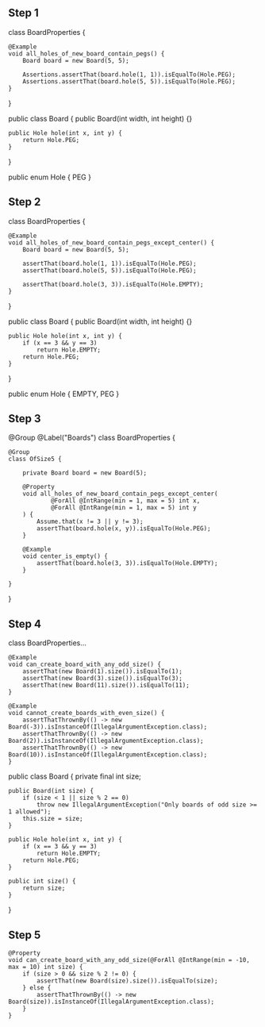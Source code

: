 ## Step 1

class BoardProperties {

	@Example
	void all_holes_of_new_board_contain_pegs() {
		Board board = new Board(5, 5);

		Assertions.assertThat(board.hole(1, 1)).isEqualTo(Hole.PEG);
		Assertions.assertThat(board.hole(5, 5)).isEqualTo(Hole.PEG);
	}
}

public class Board {
	public Board(int width, int height) {}

	public Hole hole(int x, int y) {
		return Hole.PEG;
	}
}

public enum Hole {
	PEG
}


## Step 2

class BoardProperties {

	@Example
	void all_holes_of_new_board_contain_pegs_except_center() {
		Board board = new Board(5, 5);

		assertThat(board.hole(1, 1)).isEqualTo(Hole.PEG);
		assertThat(board.hole(5, 5)).isEqualTo(Hole.PEG);

		assertThat(board.hole(3, 3)).isEqualTo(Hole.EMPTY);
	}
}

public class Board {
	public Board(int width, int height) {}

	public Hole hole(int x, int y) {
		if (x == 3 && y == 3)
			return Hole.EMPTY;
		return Hole.PEG;
	}
}

public enum Hole {
	EMPTY, PEG
}


## Step 3

@Group
@Label("Boards")
class BoardProperties {

	@Group
	class OfSize5 {

		private Board board = new Board(5);

		@Property
		void all_holes_of_new_board_contain_pegs_except_center(
				@ForAll @IntRange(min = 1, max = 5) int x,
				@ForAll @IntRange(min = 1, max = 5) int y
		) {
			Assume.that(x != 3 || y != 3);
			assertThat(board.hole(x, y)).isEqualTo(Hole.PEG);
		}

		@Example
		void center_is_empty() {
			assertThat(board.hole(3, 3)).isEqualTo(Hole.EMPTY);
		}

	}
}


## Step 4

class BoardProperties...

	@Example
	void can_create_board_with_any_odd_size() {
		assertThat(new Board(1).size()).isEqualTo(1);
		assertThat(new Board(3).size()).isEqualTo(3);
		assertThat(new Board(11).size()).isEqualTo(11);
	}

	@Example
	void cannot_create_boards_with_even_size() {
		assertThatThrownBy(() -> new Board(-3)).isInstanceOf(IllegalArgumentException.class);
		assertThatThrownBy(() -> new Board(2)).isInstanceOf(IllegalArgumentException.class);
		assertThatThrownBy(() -> new Board(10)).isInstanceOf(IllegalArgumentException.class);
	}


public class Board {
	private final int size;

	public Board(int size) {
		if (size < 1 || size % 2 == 0)
			throw new IllegalArgumentException("Only boards of odd size >= 1 allowed");
		this.size = size;
	}

	public Hole hole(int x, int y) {
		if (x == 3 && y == 3)
			return Hole.EMPTY;
		return Hole.PEG;
	}

	public int size() {
		return size;
	}
}


## Step 5

	@Property
	void can_create_board_with_any_odd_size(@ForAll @IntRange(min = -10, max = 10) int size) {
		if (size > 0 && size % 2 != 0) {
			assertThat(new Board(size).size()).isEqualTo(size);
		} else {
			assertThatThrownBy(() -> new Board(size)).isInstanceOf(IllegalArgumentException.class);
		}
	}


